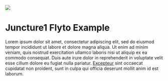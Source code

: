 [![](https://v3.juncture-digital.org/badge.png)](https://v3.juncture-digital.org)

<param ve-config>

# Juncture1 Flyto Example

Lorem ipsum dolor sit amet, consectetur adipiscing elit, sed do eiusmod tempor incididunt ut labore et dolore magna aliqua. Ut enim ad minim veniam, quis nostrud exercitation ullamco laboris nisi ut aliquip ex ea commodo consequat. Duis aute irure dolor in reprehenderit in voluptate velit esse cillum dolore eu fugiat nulla pariatur. [Excepteur](flyto/36.84841,-75.97685,14) sint occaecat cupidatat non proident, sunt in culpa qui officia deserunt mollit anim id est laborum.
<param ve-map center="38.89638,-77.05267" zoom="10">